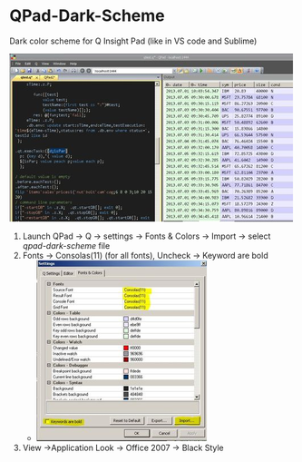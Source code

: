 # QPad-Dark-Scheme
Dark color scheme for Q Insight Pad (like in VS code and Sublime)

![Dark scheme](img/view.jpg)

1. Launch QPad -> Q -> settings -> Fonts & Colors -> Import -> select  *qpad-dark-scheme* file
2. Fonts -> Consolas(11) (for all fonts), Uncheck -> Keyword are bold 
   * ![settings](img/settings.jpg)
3. View ->Application Look -> Office 2007 -> Black Style  
